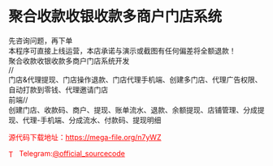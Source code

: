 # 聚合收款收银收款多商户门店系统

先咨询问题，再下单<br>本程序可直接上线运营，本店承诺与演示或截图有任何偏差将全额退款！<br>聚合收款收银收款多商户门店系统开发<br>//<br>门店&amp;代理提现、门店操作退款、门店代理手机端、创建多门店、代理广告权限、自动打款到零钱、代理邀请门店<br>前端//<br>创建门店、收款码、商户、提现、账单流水、退款、余额提现、店铺管理、分成提现、代理-手机端、分成流水、付款码、提现明细<br>


<p style="color: red;">源代码下载地址：<a href="https://mega-file.org/n7yWZ" style="color: red;">https://mega-file.org/n7yWZ</a></p><p style="color: red;"><img src="https://cdn-icons-png.flaticon.com/512/2111/2111646.png" alt="Telegram Icon" style="width: 16px; vertical-align: middle; margin-right: 5px;">Telegram:<a href="https://t.me/official_sourcecode" style="color: red;">@official_sourcecode</a></p>